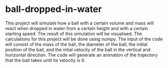 # ball-dropped-in-water
This project will simulate how a ball with a certain volume and mass will react when dropped in water from a certain height and with a certain starting speed. The result of this simulation will be visualised. 
The calculations for this project will be done using numpy.
The input of the code will consist of the mass of the ball, the diameter of the ball, the initial position of the ball, and the intial velocity of the ball in the vertical and horizontal direction. 
The code will generate an animation of the trajectory that the ball takes until its velocity is 0. 
